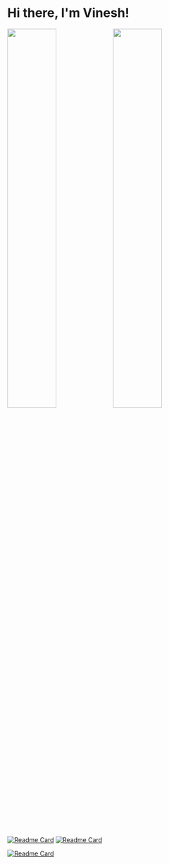 # Hi there, I'm Vinesh!

<img align="left" width="47%" src="https://github-readme-stats.vercel.app/api?username=Vinesh2004&show_icons=true&theme=radical"/>
<img align="left" width="47%" src="https://github-readme-stats.vercel.app/api/top-langs/?username=Vinesh2004&layout=compact&theme=radical"/>

[![Readme Card](https://github-readme-stats.vercel.app/api/pin/?username=Vinesh2004&repo=Chess-Bot&theme=radical&border_radius=0)](https://github.com/Vinesh2004/Chess-Bot)
[![Readme Card](https://github-readme-stats.vercel.app/api/pin/?username=Vinesh2004&repo=V8-Roomba&theme=radical&border_radius=0)](https://github.com/Vinesh2004/V8-Roomba)

[![Readme Card](https://github-readme-stats.vercel.app/api/pin/?username=Vinesh2004&repo=V8-Roomba&theme=radical&border_radius=0)](https://github.com/Vinesh2004/V8-Roomba)
